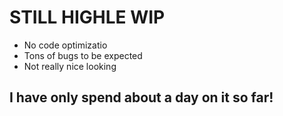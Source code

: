 # STILL HIGHLE WIP
- No code optimizatio
- Tons of bugs to be expected
- Not really nice looking

## I have only spend about a day on it so far! 

